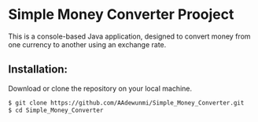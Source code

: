 # Simple Money Converter Prooject

This is a console-based Java application, designed to convert money from one currency to another using an exchange rate.

## Installation: 

Download or clone the repository on your local machine.

```sh
$ git clone https://github.com/AAdewunmi/Simple_Money_Converter.git
$ cd Simple_Money_Converter
```
